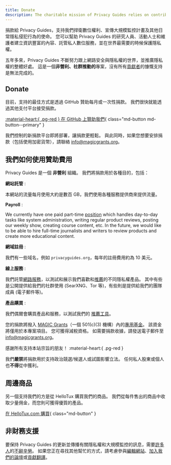 ```yaml
---
title: Donate
description: The charitable mission of Privacy Guides relies on contributions from visitors like yourself. Anything you can do to support the project is hugely appreciated.
---
```


<!-- markdownlint-disable MD036 -->
捐款給 Privacy Guides，支持我們捍衛數位權利、宣傳大規模監控計畫及其他日常隱私侵犯行為的使命。 您可以幫助 Privacy Guides 的研究人員、活動人士和維護者建立資訊豐富的內容、託管私人數位服務，並在世界最需要的時候保護隱私權。

五年多來，Privacy Guides 不斷努力跟上網路安全與隱私權的世界，並推廣隱私權的整體好處。 這是一個**非營利、社群推動的**專案，沒有所有[貢獻者](contributors.md)的慷慨支持是無法完成的。

## Donate

目前，支持的最佳方式是透過 GitHub 贊助每月或一次性捐款。 我們很快就能透過其他支付平台接受捐款。

[:material-heart:{ .pg-red } 在 GitHub 上贊助我們](https://github.com/sponsors/privacyguides){ class="md-button md-button--primary" }

我們控制的新捐款平台即將部署，讓捐款更輕鬆。 與此同時，如果您想要安排捐款（包括使用加密貨幣），請聯絡 [info@magicgrants.org](mailto:info@magicgrants.org)。

## 我們如何使用贊助費用

Privacy Guides 是一個 **非營利** 組織。 我們將捐款用於各種目的，包括：

**網站託管**
:

本網站的流量每月使用大約是數百 GB，我們使用各種服務提供商來提供流量。

**Payroll**
:

We currently have one paid part-time [position](../about.md#staff) which handles day-to-day tasks like system administration, writing regular product reviews, posting our weekly show, creating course content, etc. In the future, we would like to be able to hire full-time journalists and writers to review products and create more educational content.

**網域註冊**
:

我們有一些域名，例如 `privacyguides.org`，每年的註冊費用約為 10 美元。

**線上服務**
:

我們託管[網路服務](services.md)，以測試和展示我們喜歡和[推薦](../tools.md)的不同隱私權產品。 其中有些是公開提供給我們的社群使用 (SearXNG、Tor 等)，有些則是提供給我們的團隊成員 (電子郵件等)。

**產品購買**
:

我們偶爾會購買產品和服務，以測試我們的 [推薦工具](../tools.md)。

您的捐款將撥入 [MAGIC Grants](https://magicgrants.org)（一個 501(c)(3) 機構）內的[專用基金](https://magicgrants.org/funds/privacy_guides)。 該資金將僅用於本專案項目。 您可獲得減稅資格。 如需要捐款收據，請發送電子郵件至 <info@magicgrants.org>。

感謝所有支持本站宗旨的朋友！ :material-heart:{ .pg-red }

我們**嚴禁**將捐款用於支持政治競選/候選人或試圖影響立法。 任何私人股東或個人也**不得**從中獲利。

## 周邊商品

另一個支持我們的方是從 HelloTux 購買我們的商品。 我們從每件售出的商品中收取少量佣金，而您則可獲得優質的產品。

[在 HelloTux.com 購買](https://hellotux.com/privacyguides){ class="md-button" }

## 非財務支援

要保持 Privacy Guides 的更新並傳播有關隱私權和大規模監控的訊息，需要[許多人](contributors.md)的[不辭辛勞](https://github.com/privacyguides/privacyguides.org/pulse/monthly)。 如果您正在尋找其他幫忙的方式，請考慮參與[編輯網站](https://github.com/privacyguides/privacyguides.org)、[加入我們的論壇](https://discuss.privacyguides.net)或[貢獻翻譯](https://crowdin.com/project/privacyguides)。
